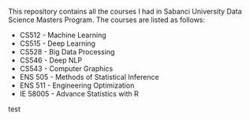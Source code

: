This repository contains all the courses I had in Sabanci University Data Science Masters Program.
The courses are listed as follows:
*  CS512 - Machine Learning
*  CS515 - Deep Learning
*  CS528 - Big Data Processing
*  CS546 - Deep NLP
*  CS543 - Computer Graphics
*  ENS 505 - Methods of Statistical Inference
*  ENS 511 - Engineering Optimization
*  IE 58005 - Advance Statistics with R

test